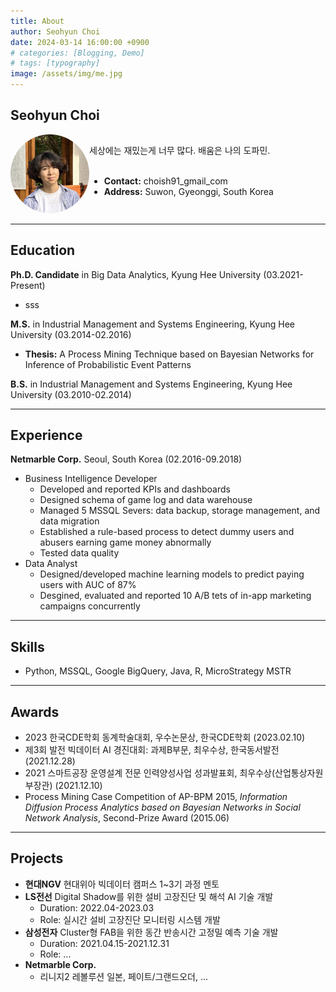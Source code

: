 ```yaml
---
title: About
author: Seohyun Choi
date: 2024-03-14 16:00:00 +0900
# categories: [Blogging, Demo]
# tags: [typography]
image: /assets/img/me.jpg
---
```


## Seohyun Choi
<div style="display: flex; align-items: center;">
  <div style="flex: 1;">
    <img src="/assets/img/me.jpg" alt="Profile Picture" style="border-radius: 50%;" width="200">
  </div>
  <div style="flex: 3;">
  세상에는 재밌는게 너무 많다. 배움은 나의 도파민.<br/><br/>
      <ul>
      <li><strong>Contact:</strong> choish91_gmail_com</li>
      <li><strong>Address:</strong> Suwon, Gyeonggi, South Korea</li>
    </ul>
  </div>
</div>

---

## Education
**Ph.D. Candidate** in Big Data Analytics, Kyung Hee University (03.2021-Present)  
- sss

**M.S.** in Industrial Management and Systems Engineering, Kyung Hee University (03.2014-02.2016)  
- **Thesis:** A Process Mining Technique based on Bayesian Networks for Inference of Probabilistic Event Patterns
  
**B.S.** in Industrial Management and Systems Engineering, Kyung Hee University (03.2010-02.2014)

---

## Experience
**Netmarble Corp.** Seoul, South Korea (02.2016-09.2018)
- Business Intelligence Developer
  - Developed and reported KPIs and dashboards
  - Designed schema of game log and data warehouse
  - Managed 5 MSSQL Severs: data backup, storage management, and data migration
  - Established a rule-based process to detect dummy users and abusers earning game money abnormally
  - Tested data quality
- Data Analyst
  - Designed/developed machine learning models to predict paying users with AUC of 87%
  - Desgined, evaluated and reported 10 A/B tets of in-app marketing campaigns concurrently 

---

## Skills
- Python, MSSQL, Google BigQuery, Java, R, MicroStrategy MSTR

---

## Awards
- 2023 한국CDE학회 동계학술대회, 우수논문상, 한국CDE학회 (2023.02.10)
- 제3회 발전 빅데이터 AI 경진대회: 과제B부문, 최우수상, 한국동서발전 (2021.12.28)
- 2021 스마트공장 운영설계 전문 인력양성사업 성과발표회, 최우수상(산업통상자원부장관) (2021.12.10)
- Process Mining Case Competition of AP-BPM 2015, _Information Diffusion Process Analytics based on Bayesian Networks in Social Network Analysis_, Second-Prize Award (2015.06)

---

## Projects
- **현대NGV** 현대위아 빅데이터 캠퍼스 1~3기 과정 멘토
- **LS전선** Digital Shadow를 위한 설비 고장진단 및 해석 AI 기술 개발
  - Duration: 2022.04-2023.03
  - Role: 실시간 설비 고장진단 모니터링 시스템 개발
- **삼성전자** Cluster형 FAB을 위한 동간 반송시간 고정밀 예측 기술 개발
  - Duration: 2021.04.15-2021.12.31
  - Role: ...
- **Netmarble Corp.**
  - 리니지2 레볼루션 일본, 페이트/그랜드오더, ...